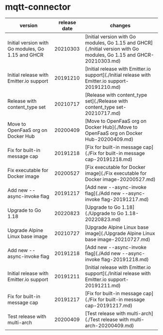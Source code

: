 # mqtt-connector	


|version|release date|changes|
|---|---|---|
|Initial version with Go modules, Go 1.15 and GHCR|20210303|[Initial version with Go modules, Go 1.15 and GHCR](./Initial version with Go modules, Go 1.15 and GHCR-20210303.md)|
|Initial release with Emitter.io support|20191210|[Initial release with Emitter.io support](./Initial release with Emitter.io support-20191210.md)|
|Release with content_type set|20210717|[Release with content_type set](./Release with content_type set-20210717.md)|
|Move to OpenFaaS org on Docker Hub|20200409|[Move to OpenFaaS org on Docker Hub](./Move to OpenFaaS org on Docker Hub-20200409.md)|
|Fix for built-in message cap|20191218|[Fix for built-in message cap](./Fix for built-in message cap-20191218.md)|
|Fix executable for Docker image|20200527|[Fix executable for Docker image](./Fix executable for Docker image-20200527.md)|
|Add new --async-invoke flag|20191217|[Add new --async-invoke flag](./Add new --async-invoke flag-20191217.md)|
|Upgrade to Go 1.18|20220823|[Upgrade to Go 1.18](./Upgrade to Go 1.18-20220823.md)|
|Upgrade Alpine Linux base image|20210727|[Upgrade Alpine Linux base image](./Upgrade Alpine Linux base image-20210727.md)|
|Add new --async-invoke flag|20191218|[Add new --async-invoke flag](./Add new --async-invoke flag-20191218.md)|
|Initial release with Emitter.io support|20191211|[Initial release with Emitter.io support](./Initial release with Emitter.io support-20191211.md)|
|Fix for built-in message cap|20191217|[Fix for built-in message cap](./Fix for built-in message cap-20191217.md)|
|Test release with multi-arch|20200409|[Test release with multi-arch](./Test release with multi-arch-20200409.md)|
